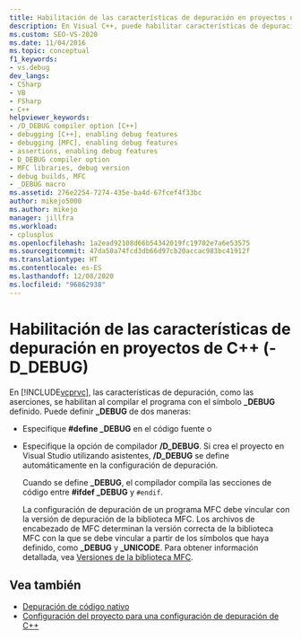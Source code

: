 ```yaml
---
title: Habilitación de las características de depuración en proyectos de C++ (-D_DEBUG) | Microsoft Docs
description: En Visual C++, puede habilitar características de depuración si define _DEBUG. Obtenga información sobre cómo hacerlo y cómo vincular un programa de MFC para depurarlo.
ms.custom: SEO-VS-2020
ms.date: 11/04/2016
ms.topic: conceptual
f1_keywords:
- vs.debug
dev_langs:
- CSharp
- VB
- FSharp
- C++
helpviewer_keywords:
- /D_DEBUG compiler option [C++]
- debugging [C++], enabling debug features
- debugging [MFC], enabling debug features
- assertions, enabling debug features
- D_DEBUG compiler option
- MFC libraries, debug version
- debug builds, MFC
- _DEBUG macro
ms.assetid: 276e2254-7274-435e-ba4d-67fcef4f33bc
author: mikejo5000
ms.author: mikejo
manager: jillfra
ms.workload:
- cplusplus
ms.openlocfilehash: 1a2ead92108d66b54342019fc19702e7a6e53575
ms.sourcegitcommit: 47da50a74fcd3db66d97cb20accac983bc41912f
ms.translationtype: HT
ms.contentlocale: es-ES
ms.lasthandoff: 12/08/2020
ms.locfileid: "96862938"
---
```

# <a name="enabling-debug-features-in-c-projects-d_debug"></a>Habilitación de las características de depuración en proyectos de C++ (-D_DEBUG)
En [!INCLUDE[vcprvc](../code-quality/includes/vcprvc_md.md)], las características de depuración, como las aserciones, se habilitan al compilar el programa con el símbolo **_DEBUG** definido. Puede definir **_DEBUG** de dos maneras:

- Especifique **#define _DEBUG** en el código fuente o

- Especifique la opción de compilador **/D_DEBUG**. Si crea el proyecto en Visual Studio utilizando asistentes, **/D_DEBUG** se define automáticamente en la configuración de depuración.

  Cuando se define **_DEBUG**, el compilador compila las secciones de código entre **#ifdef _DEBUG** y `#endif`.

  La configuración de depuración de un programa MFC debe vincular con la versión de depuración de la biblioteca MFC. Los archivos de encabezado de MFC determinan la versión correcta de la biblioteca MFC con la que se debe vincular a partir de los símbolos que haya definido, como **_DEBUG** y **_UNICODE**. Para obtener información detallada, vea [Versiones de la biblioteca MFC](/cpp/mfc/mfc-library-versions).

## <a name="see-also"></a>Vea también
- [Depuración de código nativo](../debugger/debugging-native-code.md)
- [Configuración del proyecto para una configuración de depuración de C++](../debugger/project-settings-for-a-cpp-debug-configuration.md)